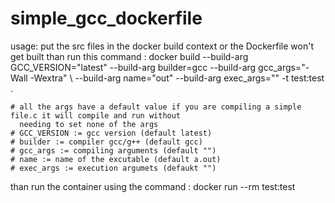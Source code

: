 # simple_gcc_dockerfile

usage:
  put the src files in the docker build context or the Dockerfile won't get built
  than run this command :
    docker build --build-arg GCC_VERSION="latest" --build-arg builder=gcc --build-arg gcc_args="-Wall -Wextra" \ 
    --build-arg name="out" --build-arg exec_args="" -t test:test .
    
    # all the args have a default value if you are compiling a simple file.c it will compile and run without
      needing to set none of the args
    # GCC_VERSION := gcc version (default latest)
    # builder := compiler gcc/g++ (default gcc)
    # gcc_args := compiling arguments (default "")
    # name := name of the excutable (default a.out)
    # exec_args := execution argumets (defaukt "")
  
  than run the container using the command :
    docker run --rm test:test
